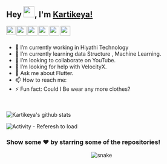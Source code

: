 ## Hey <img src="https://github.com/TheDudeThatCode/TheDudeThatCode/blob/master/Assets/Hi.gif" width="29px">, I'm [Kartikeya!](https://savagecarol.github.io) 

<a href="https://www.linkedin.com/in/savagecarol/">
  <img align="left" width="24px" src="https://cdn.jsdelivr.net/npm/simple-icons@v3/icons/linkedin.svg"  />
</a>
<a href="https://twitter.com/_savage_carol_">
  <img align="left" width="26px" src="https://cdn.jsdelivr.net/npm/simple-icons@v3/icons/twitter.svg" />
</a>
<a href="mailto:karthiksharma1411@gmail.com">
  <img align="left" width="26px" src="https://cdn.jsdelivr.net/npm/simple-icons@v3/icons/gmail.svg" />
</a>
<a href="https://www.youtube.com/channel/UCbaBHATNs2ved8TWVJYhZ7Q?view_as=subscriber">
  <img align="left" width="26px" src="https://cdn.jsdelivr.net/npm/simple-icons@v3/icons/youtube.svg" />
</a>
<a href="https://karthiksharma1411.medium.com/">
  <img align="left" width="26px" src="https://cdn.jsdelivr.net/npm/simple-icons@v3/icons/medium.svg" />
</a>
<a href="https://savagecarol.github.io/">
  <img align="left" width="26px" src="https://upload.wikimedia.org/wikipedia/commons/thumb/c/c4/Globe_icon.svg/1024px-Globe_icon.svg.png" />
</a>

<br/>
<br />


- 🔭 I’m currently working in Hiyathi Technology
- 🌱 I’m currently learning data Structure , Machine Learning.
- 👯 I’m looking to collaborate on YouTube.
- 🤔 I’m looking for help with VelocityX.
- 💬 Ask me about Flutter.
- 📫 How to reach me: 
- ⚡ Fun fact: Could I Be wear any more clothes?


<br/>

![Kartikeya's github stats](https://github-readme-stats.vercel.app/api?username=savagecarol&show_icons=true&hide_border=true)
<br />

![Activity - Referesh to load](https://guarded-peak-25044.herokuapp.com/graph?username=savagecarol&theme=react-dark&area=true)

### Show some ❤️ by starring some of the repositories!

</div>

<p align="center">
  <img src="https://github.com/savagecarol/savagecarol/blob/output/github-contribution-grid-snake.svg" alt="snake"></center>
</p>
